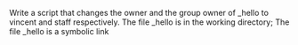 Write a script that changes the owner and the group owner of _hello to vincent and staff respectively. The file _hello is in the working directory; The file _hello is a symbolic link

